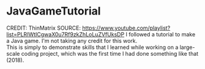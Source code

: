 # JavaGameTutorial

CREDIT: ThinMatrix
SOURCE: https://www.youtube.com/playlist?list=PLRIWtICgwaX0u7Rf9zkZhLoLuZVfUksDP
I followed a tutorial to make a Java game.  I'm not taking any credit for this work.  
This is simply to demonstrate skills that I learned while working on a large-scale coding project, which was the first time I had done something like that (2018). 
